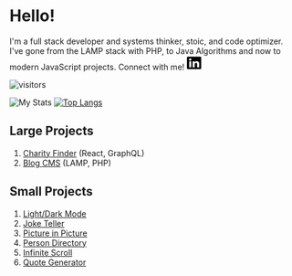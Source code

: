 # Hello!

I'm a full stack developer and systems thinker, stoic, and code optimizer. I've gone from the LAMP stack with PHP, to Java Algorithms and now to modern JavaScript projects. Connect with me!
<img src="https://raw.githubusercontent.com/eglove/eglove/eeb591600b73da426bd298d229e2fd96df019488/linkedin-brands.svg" alt="LinkedIn" width="25" height="25">

<!-- Visitor Badge via https://visitor-badge.laobi.icu/ -->
![visitors](https://visitor-badge.laobi.icu/badge?page_id=eglove.visitor-badge.issue.1)

<!-- GitHub Readme Stats from https://github.com/anuraghazra/github-readme-stats -->
![My Stats](https://github-readme-stats.vercel.app/api?username=eglove&show_icons=true&theme=default)
[![Top Langs](https://github-readme-stats.vercel.app/api/top-langs/?username=eglove&layout=compact)](https://github.com/anuraghazra/github-readme-stats)

## Large Projects
1. [Charity Finder](https://github.com/eglove/Charity-App-React-GraphQL) (React, GraphQL)
2. [Blog CMS](https://github.com/eglove/PHP-Dynamic-Website) (LAMP, PHP)

## Small Projects
1. [Light/Dark Mode](https://eglove.github.io/light-dark-mode/)
1. [Joke Teller](https://eglove.github.io/joke-teller/)
1. [Picture in Picture](https://eglove.github.io/picture-in-picture/)
1. [Person Directory](https://eglove.github.io/aliens/)
1. [Infinite Scroll](https://eglove.github.io/infinite-scroll/)
1. [Quote Generator](https://eglove.github.io/quote-generator/)
